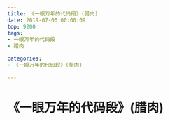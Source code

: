 ```yaml
---
title: 《一眼万年的代码段》(腊肉)
date: 2019-07-06 00:00:09
top: 9200
tags: 
- 一眼万年的代码段
- 腊肉

categories:
- 《一眼万年的代码段》(腊肉)

---
```


<!-- more -->

# 《一眼万年的代码段》(腊肉)

